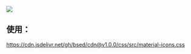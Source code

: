 [![](https://data.jsdelivr.com/v1/package/gh/bsed/cdn/badge)](https://www.jsdelivr.com/package/gh/bsed/cdn)

## 使用：

https://cdn.jsdelivr.net/gh/bsed/cdn@v1.0.0/css/src/material-icons.css